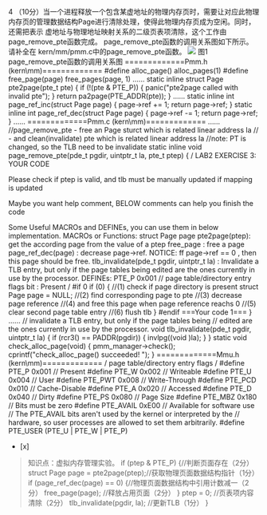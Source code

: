 4
（10分）当一个进程释放一个包含某虚地址的物理内存页时，需要让对应此物理内存页的管理数据结构Page进行清除处理，使得此物理内存页成为空闲。同时，还需把表示
虚地址与物理地址映射关系的二级页表项清除，这个工作由page_remove_pte函数完成。
page_remove_pte函数的调用关系图如下所示。请补全在 kern/mm/pmm.c中的page_remove_pte函数。
![](files/attach/images/content/20150326/14273428621019.png)
图1 page_remove_pte函数的调用关系图
=============Pmm.h (kern\mm)=============
\#define alloc_page() alloc_pages(1)
\#define free_page(page) free_pages(page, 1)
......
static inline struct Page 
pte2page(pte_t pte) {
if (!(pte & PTE_P)) {
panic("pte2page called with invalid pte");
}
return pa2page(PTE_ADDR(pte));
}
......
static inline int
page_ref_inc(struct Page page) {
page->ref += 1;
return page->ref;
}
static inline int
page_ref_dec(struct Page page) {
page->ref -= 1;
return page->ref;
}
......
=============Pmm.c (kern\mm)=============
......
//page_remove_pte - free an Page sturct which is related linear address la
// - and clean(invalidate) pte which is related linear address la
//note: PT is changed, so the TLB need to be invalidate
static inline void
page_remove_pte(pde_t pgdir, uintptr_t la, pte_t ptep) {
/ LAB2 EXERCISE 3: YOUR CODE

 Please check if ptep is valid, and tlb must be manually updated if mapping is updated

 Maybe you want help comment, BELOW comments can help you finish the code

 Some Useful MACROs and DEFINEs, you can use them in below implementation.
 MACROs or Functions:
 struct Page page pte2page(ptep): get the according page from the value of a ptep
 free_page : free a page
 page_ref_dec(page) : decrease page->ref. NOTICE: ff page->ref == 0 , then this page should be free.
 tlb_invalidate(pde_t pgdir, uintptr_t la) : Invalidate a TLB entry, but only if the page tables being
 edited are the ones currently in use by the processor.
 DEFINEs:
 PTE_P 0x001 // page table/directory entry flags bit : Present
/
\#if 0
if (0) { //(1) check if page directory is present
struct Page page = NULL; //(2) find corresponding page to pte
//(3) decrease page reference
//(4) and free this page when page reference reachs 0
//(5) clear second page table entry
//(6) flush tlb
}
\#endif
===Your code 1===
}
......
// invalidate a TLB entry, but only if the page tables being
// edited are the ones currently in use by the processor.
void
tlb_invalidate(pde_t pgdir, uintptr_t la) {
if (rcr3() == PADDR(pgdir)) {
invlpg((void )la);
}
}
static void
check_alloc_page(void) {
pmm_manager->check();
cprintf("check_alloc_page() succeeded!
");
}
=============Mmu.h (kern\mm)=============
/ page table/directory entry flags /
\#define PTE_P 0x001 // Present
\#define PTE_W 0x002 // Writeable
\#define PTE_U 0x004 // User
\#define PTE_PWT 0x008 // Write-Through
\#define PTE_PCD 0x010 // Cache-Disable
\#define PTE_A 0x020 // Accessed
\#define PTE_D 0x040 // Dirty
\#define PTE_PS 0x080 // Page Size
\#define PTE_MBZ 0x180 // Bits must be zero
\#define PTE_AVAIL 0xE00 // Available for software use
// The PTE_AVAIL bits aren't used by the kernel or interpreted by the
// hardware, so user processes are allowed to set them arbitrarily.
\#define PTE_USER (PTE_U | PTE_W | PTE_P)
- [x]  

> 知识点：虚拟内存管理实验。
> if (ptep & PTE_P) {//判断页面存在（2分）
> struct Page page = pte2page(ptep);//获取物理页面数据结构指针（1分）
> if (page_ref_dec(page) == 0) {//物理页面数据结构中引用计数减一（2分）
> free_page(page); //释放占用页面（2分）
> }
> ptep = 0; //页表项内容清除（2分）
> tlb_invalidate(pgdir, la); //更新TLB（1分）
> }
